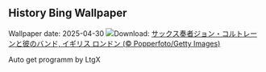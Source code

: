 ## History Bing Wallpaper
Wallpaper date: 2025-04-30
![](https://www.bing.com/th?id=OHR.ColtraneBand_JA-JP3450716389_UHD.jpg&w=1000)Download: [サックス奏者ジョン・コルトレーンと彼のバンド, イギリス ロンドン (© Popperfoto/Getty Images)](https://www.bing.com/th?id=OHR.ColtraneBand_JA-JP3450716389_UHD.jpg)

Auto get programm by LtgX
